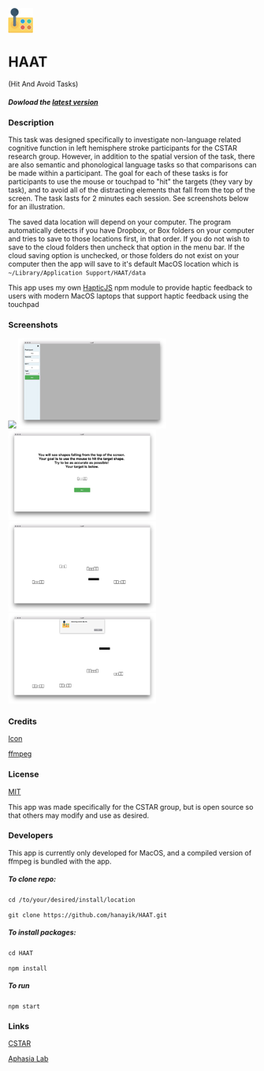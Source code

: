 <img src="./icon.png" width="50" height="50" />

# HAAT

(Hit And Avoid Tasks)

##### Dowload the [latest version](https://github.com/hanayik/HAAT/releases/latest)

### Description
This task was designed specifically to investigate non-language related cognitive function in left hemisphere stroke participants for the CSTAR research group. However, in addition to the spatial version of the task, there are also semantic and phonological language tasks so that comparisons can be made within a participant. The goal for each of these tasks is for participants to use the mouse or touchpad to "hit" the targets (they vary by task), and to avoid all of the distracting elements that fall from the top of the screen. The task lasts for 2 minutes each session. See screenshots below for an illustration.

The saved data location will depend on your computer. The program automatically detects if you have Dropbox, or Box folders on your computer and tries to save to those locations first, in that order. If you do not wish to save to the cloud folders then uncheck that option in the menu bar. If the cloud saving option is unchecked, or those folders do not exist on your computer then the app will save to it's default MacOS location which is ``` ~/Library/Application Support/HAAT/data ```

This app uses my own [HapticJS](https://github.com/hanayik/hapticJS) npm module to provide haptic feedback to users with modern MacOS laptops that support haptic feedback using the touchpad




### Screenshots
<img src="./gh-screenshots/gif.gif" width="300" height=auto />

<img src="./gh-screenshots/1.png" width="300" height=auto />

<img src="./gh-screenshots/2.png" width="300" height=auto />

<img src="./gh-screenshots/3.png" width="300" height=auto />

<img src="./gh-screenshots/4.png" width="300" height=auto />


### Credits
[Icon](http://www.flaticon.com/authors/dinosoftlabs)

[ffmpeg](https://www.ffmpeg.org/)

### License
[MIT](https://github.com/hanayik/HAAT/blob/master/LICENSE)

This app was made specifically for the CSTAR group, but is open source so that others may modify and use as desired.

### Developers
This app is currently only developed for MacOS, and a compiled version of ffmpeg is bundled with the app.

##### To clone repo:

``` cd /to/your/desired/install/location ```

``` git clone https://github.com/hanayik/HAAT.git ```

##### To install packages:

``` cd HAAT ```

``` npm install ```

##### To run

``` npm start ```


### Links
[CSTAR](https://cstar.sc.edu/)

[Aphasia Lab](https://web.asph.sc.edu/aphasia/)
